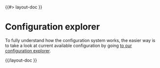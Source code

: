 <!--
/**
 * @name            Configuration explorer
 * @namespace       doc.config
 * @type            Markdown
 * @platform        md
 * @status          stable
 * @menu            Documentation / Configuration           /doc/config/explorer
 *
 * @since           2.0.0
 * @author    Olivier Bossel <olivier.bossel@gmail.com> (https://coffeekraken.io)
 */
-->

{{#> layout-doc }}

# Configuration explorer

To fully understand how the configuration system works, the easier way is to take a look at current available configuration by going [to our configuration explorer](/config/explorer).

{{/layout-doc }}

